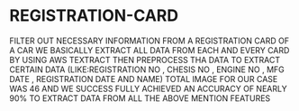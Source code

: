 # REGISTRATION-CARD
FILTER OUT NECESSARY INFORMATION FROM A REGISTRATION CARD OF A CAR
WE BASICALLY EXTRACT ALL DATA FROM EACH AND EVERY CARD BY USING AWS TEXTRACT
THEN PREPROCESS THA DATA TO EXTRACT CERTAIN DATA (LIKE:REGISTRATION NO , CHESIS NO , ENGINE NO , MFG DATE , REGISTRATION DATE AND NAME)
TOTAL IMAGE FOR OUR CASE WAS 46 AND WE SUCCESS FULLY ACHIEVED AN ACCURACY OF NEARLY 90% TO EXTRACT DATA FROM ALL THE ABOVE MENTION FEATURES
